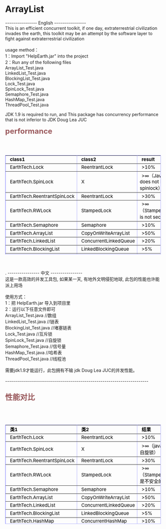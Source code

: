 # ArrayList
---------------- English ----------------<br/>
This is an efficient concurrent toolkit, if one day, extraterrestrial civilization invades the earth, this toolkit may be an attempt by the software layer to fight against extraterrestrial civilization<br/>
<br/>
usage method：<br/>
1：Import "HelpEarth.jar" into the project<br/>
2：Run any of the following files<br/>
ArrayList_Test.java<br/>
LinkedList_Test.java<br/>
BlockingList_Test.java<br/>
Lock_Test.java<br/>
SpinLock_Test.java<br/>
Semaphore_Test.java<br/>
HashMap_Test.java<br/>
ThreadPool_Test.java<br/>

JDK 1.9 is required to run, and This package has concurrency performance that is not inferior to JDK Doug Lea JUC<br/>
<font size="5" color="99585b"><p style="font-weight: bold;">performance</p></font><br><br>
<table width="779" height="320"  border="1" bordercolor="aaaaff" cellspacing="0" style="text-indent:6px;  color: #000000; font-size:15px;">
   <tr>
      <td width="236"><b>class1</b></td>
      <td width="236"><b>class2</b></td>
      <td><b>result</b></td>
   <tr>
      <td>EarthTech.Lock</td>
      <td>ReentrantLock</td>
      <td>>10%</td>
   </tr>
   <tr>
      <td>EarthTech.SpinLock</td>
      <td>X</td>
      <td>>∞（Java does not have spinlock）</td>
   </tr>
   <tr>
      <td>EarthTech.ReentrantSpinLock</td>
      <td>ReentrantLock</td>
      <td>>30%</td>
   </tr>
   <tr>
      <td>EarthTech.RWLock</td>
      <td>StampedLock</td>
      <td>>∞（StampedLock is not secure）</td>
   </tr>
   <tr>
      <td>EarthTech.Semaphore</td>
      <td>Semaphore</td>
      <td>>10%</td>
   </tr>
   <tr>
      <td>EarthTech.ArrayList</td>
      <td>CopyOnWriteArrayList</td>
      <td>>50%</td>
   </tr>
   <tr>
      <td>EarthTech.LinkedList</td>
      <td>ConcurrentLinkedQueue</td>
      <td>>20%</td>
   </tr>
   <tr>
      <td>EarthTech.BlockingList</td>
      <td>LinkedBlockingQueue</td>
      <td>>5%</td>
   </tr>
   <tr>
      <td>EarthTech.HashMap</td>
      <td>ConcurrentHashMap</td>
      <td>>10%</td>
   </tr>
   <tr>
      <td>EarthTech.ThreadPool</td>
      <td>ThreadPoolExecutor</td>
      <td>>10%</td>
   </tr>
</table><br/><br/>
                                                                        .
---------------- 中文 ----------------<br/>
这是一款高效的并发工具包, 如果某一天, 有地外文明侵犯地球, 此包的性能也许能派上用场<br/>
<br/>
使用方式：<br/>
1：把 HelpEarth.jar 导入到项目里<br/>
2：运行以下任意文件即可<br/>
ArrayList_Test.java        //数组<br/>
LinkedList_Test.java      //链表<br/>
BlockingList_Test.java   //堵塞链表<br/>
Lock_Test.java              //互斥锁<br/>
SpinLock_Test.java       //自旋锁<br/>
Semaphore_Test.java   //信号量<br/>
HashMap_Test.java      //哈希表<br/>
ThreadPool_Test.java   //线程池<br/>
<br/>
需要jdk1.9才能运行，此包拥有不输 jdk Doug Lea JUC的并发性能。<br/>
<br/>
------------------------------------------------------------------------
<br/>
<font size="5" color="99585b"><p style="font-weight: bold;">性能对比</p></font><br><br>
<table width="738" height="320"  border="1" bordercolor="aaaaff" cellspacing="0" style="text-indent:6px;  color: #000000; font-size:15px;">
   <tr>
      <td width="236"><b>类1</b></td>
      <td width="236"><b>类2</b></td>
      <td width="266"><b>结果</b></td>
   <tr>
      <td>EarthTech.Lock</td>
      <td>ReentrantLock</td>
      <td>>10%</td>
   </tr>
   <tr>
      <td>EarthTech.SpinLock</td>
      <td>X</td>
      <td>>∞（java没有自旋锁）</td>
   </tr>
   <tr>
      <td>EarthTech.ReentrantSpinLock</td>
      <td>ReentrantLock</td>
      <td>>30%</td>
   </tr>
   <tr>
      <td>EarthTech.RWLock</td>
      <td>StampedLock</td>
      <td>>∞（StampedLock是不安全的）</td>
   </tr>
   <tr>
      <td>EarthTech.Semaphore</td>
      <td>Semaphore</td>
      <td>>10%</td>
   </tr>
   <tr>
      <td>EarthTech.ArrayList</td>
      <td>CopyOnWriteArrayList</td>
      <td>>50%</td>
   </tr>
   <tr>
      <td>EarthTech.LinkedList</td>
      <td>ConcurrentLinkedQueue</td>
      <td>>20%</td>
   </tr>
   <tr>
      <td>EarthTech.BlockingList</td>
      <td>LinkedBlockingQueue</td>
      <td>>5%</td>
   </tr>
   <tr>
      <td>EarthTech.HashMap</td>
      <td>ConcurrentHashMap</td>
      <td>>10%</td>
   </tr>
   <tr>
      <td>EarthTech.ThreadPool</td>
      <td>ThreadPoolExecutor</td>
      <td>>10%</td>
   </tr>
</table><br><br>
